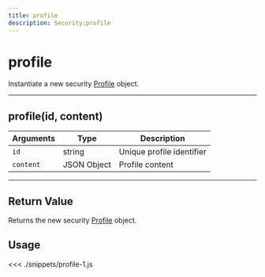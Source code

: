 ```yaml
---
title: profile
description: Security:profile
---
```


# profile

Instantiate a new security [Profile](/sdk/js/5/profile) object.

---

## profile(id, content)

| Arguments | Type        | Description               |
| --------- | ----------- | ------------------------- |
| `id`      | string      | Unique profile identifier |
| `content` | JSON Object | Profile content           |

---

## Return Value

Returns the new security [Profile](/sdk/js/5/profile) object.

## Usage

<<< ./snippets/profile-1.js
